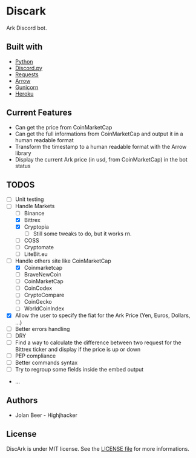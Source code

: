 # Discark

Ark Discord bot.

## Built with
- [Python](https://www.python.org/)
- [Discord.py](https://github.com/Rapptz/discord.py)
- [Requests](http://docs.python-requests.org/en/master/)
- [Arrow](http://arrow.readthedocs.io/en/latest/)
- [Gunicorn](http://gunicorn.org/)
- [Heroku](https://dashboard.heroku.com/)

## Current Features
- Can get the price from CoinMarketCap
- Can get the full informations from CoinMarketCap and output it in a human readable format
- Transform the timestamp to a human readable format with the Arrow library
- Display the current Ark price (in usd, from CoinMarketCap) in the bot status

## TODOS

- [ ] Unit testing
- [ ] Handle Markets
    - [ ] Binance
    - [x] Bittrex
    - [x] Cryptopia
        - [ ] Still some tweaks to do, but it works rn.
    - [ ] COSS
    - [ ] Cryptomate
    - [ ] LiteBit.eu
- [ ] Handle others site like CoinMarketCap
    - [x] Coinmarketcap
    - [ ] BraveNewCoin
    - [ ] CoinMarketCap
    - [ ] CoinCodex
    - [ ] CryptoCompare
    - [ ] CoinGecko
    - [ ] WorldCoinIndex
- [x] Allow the user to specify the fiat for the Ark Price (Yen, Euros, Dollars, ...)
- [ ] Better errors handling
- [ ] DRY
- [ ] Find a way to calculate the difference between two request for the Bittrex ticker and 
display  if the price is up or down
- [ ] PEP compliance
- [ ] Better commands syntax
- [ ] Try to regroup some fields inside the embed output
- ...

## Authors

- Jolan Beer - Highjhacker

## License

DiscArk is under MIT license. See the [LICENSE file](https://github.com/Highjhacker/Ark-Elixir/blob/master/LICENSE) for more informations.

